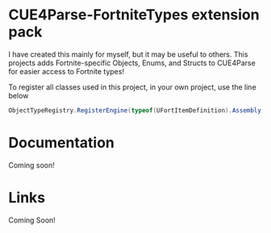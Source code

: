 # CUE4Parse-FortniteTypes extension pack

I have created this mainly for myself, but it may be useful to others. This projects adds Fortnite-specific Objects,
Enums, and Structs to CUE4Parse for easier access to Fortnite types!

To register all classes used in this project, in your own project, use the line below

```c#
ObjectTypeRegistry.RegisterEngine(typeof(UFortItemDefinition).Assembly);
```

# Documentation

Coming soon!

# Links

Coming Soon!
